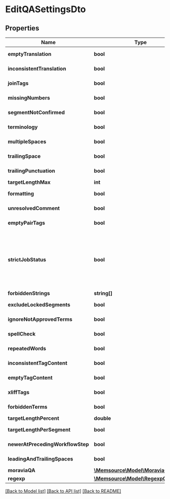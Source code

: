 # EditQASettingsDto

## Properties
Name | Type | Description | Notes
------------ | ------------- | ------------- | -------------
**emptyTranslation** | **bool** | default value: false | [optional] 
**inconsistentTranslation** | **bool** | default value: false | [optional] 
**joinTags** | **bool** | default value: false | [optional] 
**missingNumbers** | **bool** | default value: false | [optional] 
**segmentNotConfirmed** | **bool** | default value: false | [optional] 
**terminology** | **bool** | default value: false | [optional] 
**multipleSpaces** | **bool** | default value: false | [optional] 
**trailingSpace** | **bool** | default value: false | [optional] 
**trailingPunctuation** | **bool** | default value: false | [optional] 
**targetLengthMax** | **int** |  | [optional] 
**formatting** | **bool** | default value: false | [optional] 
**unresolvedComment** | **bool** | default value: false | [optional] 
**emptyPairTags** | **bool** | default value: false | [optional] 
**strictJobStatus** | **bool** | Linguists may not set jobs with unresolved QA warnings to Completed. default value: false | [optional] 
**forbiddenStrings** | **string[]** |  | [optional] 
**excludeLockedSegments** | **bool** | default value: false | [optional] 
**ignoreNotApprovedTerms** | **bool** | default value: false | [optional] 
**spellCheck** | **bool** | default value: false | [optional] 
**repeatedWords** | **bool** | default value: false | [optional] 
**inconsistentTagContent** | **bool** | default value: false | [optional] 
**emptyTagContent** | **bool** | default value: false | [optional] 
**xliffTags** | **bool** | default value: false | [optional] 
**forbiddenTerms** | **bool** | default value: false | [optional] 
**targetLengthPercent** | **double** |  | [optional] 
**targetLengthPerSegment** | **bool** | default value: false | [optional] 
**newerAtPrecedingWorkflowStep** | **bool** | default value: false | [optional] 
**leadingAndTrailingSpaces** | **bool** | default value: false | [optional] 
**moraviaQA** | [**\Memsource\Model\MoraviaQADto**](MoraviaQADto.md) |  | [optional] 
**regexp** | [**\Memsource\Model\RegexpCheckDto**](RegexpCheckDto.md) |  | [optional] 

[[Back to Model list]](../README.md#documentation-for-models) [[Back to API list]](../README.md#documentation-for-api-endpoints) [[Back to README]](../README.md)


